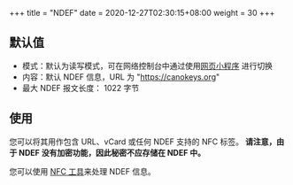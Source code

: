 +++
title = "NDEF"
date =  2020-12-27T02:30:15+08:00
weight = 30
+++

## 默认值

* 模式：默认为读写模式，可在网络控制台中通过使用[网页小程序](https://console.canokeys.org/) 进行切换
* 内容：默认 NDEF 信息，URL 为 "https://canokeys.org"
* 最大 NDEF 报文长度： 1022 字节

## 使用

您可以将其用作包含 URL、vCard 或任何 NDEF 支持的 NFC 标签。
**请注意，由于 NDEF 没有加密功能，因此秘密不应存储在 NDEF 中。**


您可以使用 [NFC 工具](https://play.google.com/store/apps/details?id=com.wakdev.wdnfc)来处理 NDEF 信息。

